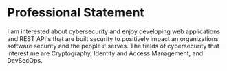 # Professional Statement
I am interested about cybersecurity and enjoy developing web applications and REST API's that are built security to positively impact 
an organizations software security and the people it serves. The fields of cybersecurity that interest me are Cryptography, Identity and Access Management, and
DevSecOps. 